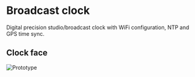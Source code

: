 # Broadcast clock
Digital precision studio/broadcast clock with WiFi configuration, NTP and GPS time sync.

## Clock face
![Prototype](/hardware/gfx/face_rendreing.png "Broadcast studio clock")

